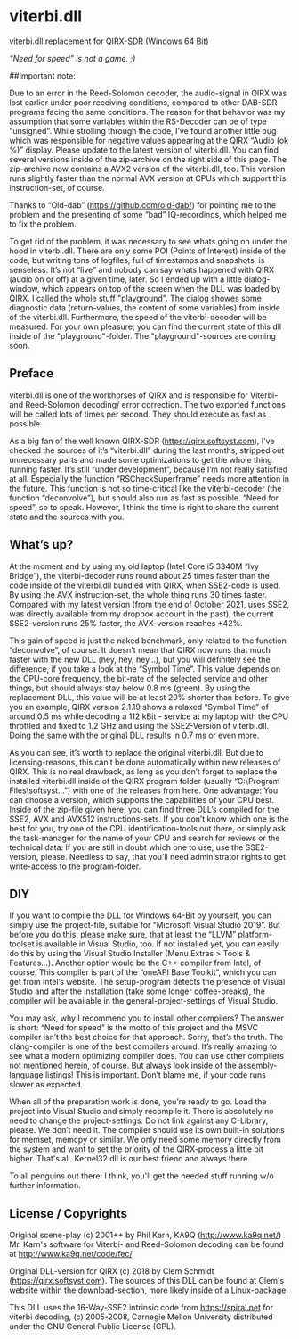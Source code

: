 # viterbi.dll
viterbi.dll replacement for QIRX-SDR (Windows 64 Bit)

*“Need for speed” is not a game. ;)*

##Important note:

Due to an error in the Reed-Solomon decoder, the audio-signal in QIRX was lost earlier under poor receiving conditions, compared to other DAB-SDR programs facing the same conditions. The reason for that behavior was my assumption that some variables within the RS-Decoder can be of type “unsigned”. While strolling through the code, I’ve found another little bug which was responsible for negative values appearing at the QIRX “Audio (ok %)” display. Please update to the latest version of viterbi.dll. You can find several versions inside of the zip-archive on the right side of this page. The zip-archive now contains a AVX2 version of the viterbi.dll, too. This version runs slightly faster than the normal AVX version at CPUs which support this instruction-set, of course.

Thanks to “Old-dab” (https://github.com/old-dab/) for pointing me to the problem and the presenting of some “bad” IQ-recordings, which helped me to fix the problem.

To get rid of the problem, it was necessary to see whats going on under the hood in viterbi.dll. There are only some POI (Points of Interest) inside of the code, but writing tons of logfiles, full of timestamps and snapshots, is senseless. It’s not “live” and nobody can say whats happened with QIRX (audio on or off) at a given time, later. So I ended up with a little dialog-window, which appears on top of the screen when the DLL was loaded by QIRX. I called the whole stuff "playground". The dialog showes some diagnostic data (return-values, the content of some variables) from inside of the viterbi.dll. Furthermore, the speed of the viterbi-decoder will be measured. For your own pleasure, you can find the current state of this dll inside of the "playground"-folder. The "playground"-sources are coming soon. 






## Preface
viterbi.dll is one of the workhorses of QIRX and is responsible for Viterbi- and Reed-Solomon decoding/ error correction. The two exported functions will be called lots of times per second. They should execute as fast as possible.

As a big fan of the well known QIRX-SDR (https://qirx.softsyst.com), I’ve checked the sources of it’s “viterbi.dll” during the last months, stripped out unnecessary parts and made some optimizations to get the whole thing running faster. It’s still “under development”, because I’m not really satisfied at all. Especially the function “RSCheckSuperframe” needs more attention in the future. This function is not so time-critical like the viterbi-decoder (the function “deconvolve”), but should also run as fast as possible. “Need for speed”, so to speak. However, I think the time is right to share the current state and the sources with you. 


## What’s up? 
At the moment and by using my old laptop (Intel Core i5 3340M “Ivy Bridge”), the viterbi-decoder runs round about 25 times faster than the code inside of the viterbi.dll bundled with QIRX, when SSE2-code is used. By using the AVX instruction-set, the whole thing runs 30 times faster. Compared with my latest version (from the end of October 2021, uses SSE2, was directly available from my dropbox account in the past), the current SSE2-version runs 25% faster, the AVX-version reaches +42%.

This gain of speed is just the naked benchmark, only related to the function “deconvolve”, of course. It doesn't mean that QIRX now runs that much faster with the new DLL (hey, hey, hey…), but you will definitely see the difference, if you take a look at the “Symbol Time”. This value depends on the CPU-core frequency, the bit-rate of the selected service and other things, but should always stay below 0.8 ms (green). By using the replacement DLL, this value will be at least 20% shorter than before. To give you an example, QIRX version 2.1.19 shows a relaxed “Symbol Time” of around 0.5 ms while decoding a 112 kBit - service at my laptop with the CPU throttled and fixed to 1.2 GHz and using the SSE2-Version of viterbi.dll. Doing the same with the original DLL results in 0.7 ms or even more.

As you can see, it’s worth to replace the original viterbi.dll. But due to licensing-reasons, this can’t be done automatically within new releases of QIRX. This is no real drawback, as long as you don’t forget to replace the installed viterbi.dll inside of the QIRX program folder (usually “C:\Program Files\softsyst\...”) with one of the releases from here. One advantage: You can choose a version, which supports the capabilities of your CPU best. Inside of the zip-file given here, you can find three DLL’s compiled for the SSE2, AVX and AVX512 instructions-sets. If you don’t know which one is the best for you, try one of the CPU identification-tools out there, or simply ask the task-manager for the name of your CPU and search for reviews or the technical data. If you are still in doubt which one to use, use the SSE2-version, please. Needless to say, that you’ll need administrator rights to get write-access to the program-folder.

## DIY
If you want to compile the DLL for Windows 64-Bit by yourself, you can simply use the project-file, suitable for “Microsoft Visual Studio 2019”. But before you do this, please make sure, that at least the “LLVM” platform-toolset is available in Visual Studio, too. If not installed yet, you can easily do this by using the Visual Studio Installer (Menu Extras > Tools & Features…). Another option would be the C++ compiler from Intel, of course. This compiler is part of the “oneAPI Base Toolkit”, which you can get from Intel’s website. The setup-program detects the presence of Visual Studio and after the installation (take some longer coffee-breaks), the compiler will be available in the general-project-settings of Visual Studio. 

You may ask, why I recommend you to install other compilers? The answer is short: “Need for speed” is the motto of this project and the MSVC compiler isn’t the best choice for that approach. Sorry, that’s the truth. The clang-compiler is one of the best compilers around. It’s really amazing to see what a modern optimizing compiler does. You can use other compilers not mentioned herein, of course. But always look inside of the assembly-language listings! This is important. Don’t blame me, if your code runs slower as expected.

When all of the preparation work is done, you’re ready to go. Load the project into Visual Studio and simply recompile it. There is absolutely no need to change the project-settings. Do not link against any C-Library, please. We don’t need it. The compiler should use its own built-in solutions for memset, memcpy or similar. We only need some memory directly from the system and want to set the priority of the QIRX-process a little bit higher. That's all. Kernel32.dll is our best friend and always there.

To all penguins out there: I think, you'll get the needed stuff running w/o further information. 


## License / Copyrights
Original scene-play (c) 2001++ by Phil Karn, KA9Q (http://www.ka9q.net/) Mr. Karn's software for Viterbi- and Reed-Solomon decoding can be found at http://www.ka9q.net/code/fec/.

Original DLL-version for QIRX (c) 2018 by Clem Schmidt (https://qirx.softsyst.com). The sources of this DLL can be found at Clem's website within the download-section, more likely inside of a Linux-package.

This DLL uses the 16-Way-SSE2 intrinsic code from https://spiral.net for viterbi decoding, (c) 2005-2008, Carnegie Mellon University distributed under the GNU General Public License (GPL).

